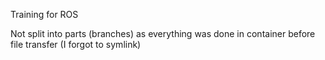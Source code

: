 Training for ROS

Not split into parts (branches) as everything was done in container before file transfer (I forgot to symlink)

